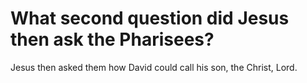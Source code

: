 # What second question did Jesus then ask the Pharisees?

Jesus then asked them how David could call his son, the Christ, Lord.
